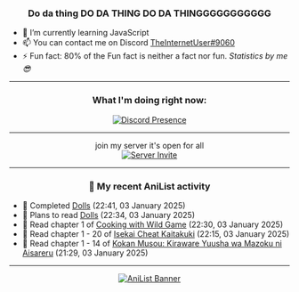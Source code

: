 <div align="center">

### Do da thing DO DA THING DO DA THINGGGGGGGGGGG
</div>

- 🌱 I’m currently learning JavaScript
- 📫 You can contact me on Discord [TheInternetUser#9060](https://discord.com/users/534117072796385300)
- ⚡ Fun fact: 80% of the Fun fact is neither a fact nor fun. _Statistics by me 😎_
<hr>

<div align="center">

### What I'm doing right now:
[![Discord Presence](https://lanyard.cnrad.dev/api/534117072796385300)](https://discord.com/users/534117072796385300)
<hr>

join my server it's open for all <br>
[![Server Invite](https://invidget.switchblade.xyz/bfYgVHxrSs)](https://discord.gg/bfYgVHxrSs)

<hr>
  
### 🌸 My recent AniList activity

</div>

<!-- ANILIST_ACTIVITY:start -->

-   📖 Completed [Dolls](https://anilist.co/manga/118361) (22:41, 03 January 2025)
-   📖 Plans to read [Dolls](https://anilist.co/manga/118361) (22:34, 03 January 2025)
-   📖 Read chapter 1 of [Cooking with Wild Game](https://anilist.co/manga/100309) (22:30, 03 January 2025)
-   📖 Read chapter 1 - 20 of [Isekai Cheat Kaitakuki](https://anilist.co/manga/117767) (22:15, 03 January 2025)
-   📖 Read chapter 1 - 14 of [Kokan Musou: Kiraware Yuusha wa Mazoku ni Aisareru](https://anilist.co/manga/142463) (21:29, 03 January 2025)

<!-- ANILIST_ACTIVITY:end -->
<hr>

<div align="center">

[![AniList Banner](https://img.anili.st/User/929966)](https://anilist.co/user/TheInternetUser)

<!-- ![Profile views](https://gpvc.arturio.dev/TheInternetUse7) Since 2023-01-09 -->
<br>


</div>
